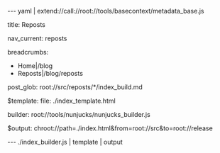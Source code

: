 --- yaml | extend://call://root://tools/basecontext/metadata_base.js

title: Reposts

nav_current: reposts

breadcrumbs:
  - Home|/blog
  - Reposts|/blog/reposts

post_glob: root://src/reposts/*/index_build.md

$template:
  file: ./index_template.html
  
  builder: root://tools/nunjucks/nunjucks_builder.js

$output: chroot://path=./index.html&from=root://src&to=root://release

--- ./index_builder.js | template | output
